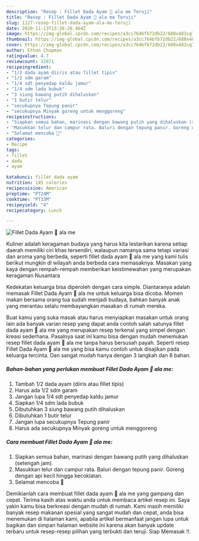 ```yaml
---
description: "Resep : Fillet Dada Ayam 🐔 ala me Teruji"
title: "Resep : Fillet Dada Ayam 🐔 ala me Teruji"
slug: 1127-resep-fillet-dada-ayam-ala-me-teruji
date: 2020-11-13T13:26:28.464Z
image: https://img-global.cpcdn.com/recipes/a3cc764bfb72db22/680x482cq70/fillet-dada-ayam-🐔-ala-me-foto-resep-utama.jpg
thumbnail: https://img-global.cpcdn.com/recipes/a3cc764bfb72db22/680x482cq70/fillet-dada-ayam-🐔-ala-me-foto-resep-utama.jpg
cover: https://img-global.cpcdn.com/recipes/a3cc764bfb72db22/680x482cq70/fillet-dada-ayam-🐔-ala-me-foto-resep-utama.jpg
author: Ethan Chapman
ratingvalue: 4.7
reviewcount: 32871
recipeingredient:
- "1/2 dada ayam diiris atau fillet tipis"
- "1/2 sdm garam"
- "1/4 sdt penyedap kaldu jamur"
- "1/4 sdm lada bubuk"
- "3 siung bawang putih dihaluskan"
- "1 butir telur"
- "secukupnya Tepung panir"
- "secukupnya Minyak goreng untuk menggoreng"
recipeinstructions:
- "Siapkan semua bahan, marinasi dengan bawang putih yang dihaluskan (setengah jam)."
- "Masukkan telur dan campur rata. Baluri dengan tepung panir. Goreng dengan api kecil hingga kecoklatan."
- "Selamat mencoba 🙏"
categories:
- Recipe
tags:
- fillet
- dada
- ayam

katakunci: fillet dada ayam 
nutrition: 145 calories
recipecuisine: American
preptime: "PT24M"
cooktime: "PT33M"
recipeyield: "4"
recipecategory: Lunch

---
```



![Fillet Dada Ayam 🐔 ala me](https://img-global.cpcdn.com/recipes/a3cc764bfb72db22/680x482cq70/fillet-dada-ayam-🐔-ala-me-foto-resep-utama.jpg)

Kuliner adalah keragaman budaya yang harus kita lestarikan karena setiap daerah memiliki ciri khas tersendiri, walaupun namanya sama tetapi variasi dan aroma yang berbeda, seperti fillet dada ayam 🐔 ala me yang kami tulis berikut mungkin di wilayah anda berbeda cara memasaknya. Masakan yang kaya dengan rempah-rempah memberikan keistimewahan yang merupakan keragaman Nusantara

Kedekatan keluarga bisa diperoleh dengan cara simple. Diantaranya adalah memasak Fillet Dada Ayam 🐔 ala me untuk keluarga bisa dicoba. Momen makan bersama orang tua sudah menjadi budaya, bahkan banyak anak yang merantau selalu membayangkan masakan di rumah mereka.



Buat kamu yang suka masak atau harus menyiapkan masakan untuk orang lain ada banyak varian resep yang dapat anda contoh salah satunya fillet dada ayam 🐔 ala me yang merupakan resep terkenal yang simpel dengan kreasi sederhana. Pasalnya saat ini kamu bisa dengan mudah menemukan resep fillet dada ayam 🐔 ala me tanpa harus bersusah payah.
Seperti resep Fillet Dada Ayam 🐔 ala me yang bisa kamu contoh untuk disajikan pada keluarga tercinta. Dan sangat mudah hanya dengan 3 langkah dan 8 bahan.


<!--inarticleads1-->

##### Bahan-bahan yang perlukan membuat Fillet Dada Ayam 🐔 ala me:

1. Tambah 1/2 dada ayam (diiris atau fillet tipis)
1. Harus ada 1/2 sdm garam
1. Jangan lupa 1/4 sdt penyedap kaldu jamur
1. Siapkan 1/4 sdm lada bubuk
1. Dibutuhkan 3 siung bawang putih dihaluskan
1. Dibutuhkan 1 butir telur
1. Jangan lupa secukupnya Tepung panir
1. Harus ada secukupnya Minyak goreng untuk menggoreng




<!--inarticleads2-->

##### Cara membuat  Fillet Dada Ayam 🐔 ala me:

1. Siapkan semua bahan, marinasi dengan bawang putih yang dihaluskan (setengah jam).
1. Masukkan telur dan campur rata. Baluri dengan tepung panir. Goreng dengan api kecil hingga kecoklatan.
1. Selamat mencoba 🙏




Demikianlah cara membuat fillet dada ayam 🐔 ala me yang gampang dan cepat. Terima kasih atas waktu anda untuk membaca artikel resep ini. Saya yakin kamu bisa berkreasi dengan mudah di rumah. Kami masih memiliki banyak resep makanan spesial yang sangat mudah dan cepat, anda bisa menemukan di halaman kami, apabila artikel bermanfaat jangan lupa untuk bagikan dan simpan halaman website ini karena akan banyak update terbaru untuk resep-resep pilihan yang terbukti dan teruji. Siap Memasak !!. 
